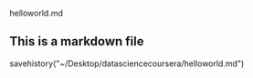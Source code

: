 helloworld.md
## This is a markdown file
savehistory("~/Desktop/datasciencecoursera/helloworld.md")
